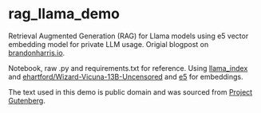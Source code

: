 # rag_llama_demo
Retrieval Augmented Generation (RAG) for Llama models using e5 vector embedding model for private LLM usage. Origial blogpost on [brandonharris.io](http://brandonharris.io).

Notebook, raw .py and requirements.txt for reference. Using [llama_index](https://github.com/jerryjliu/llama_index) and [ehartford/Wizard-Vicuna-13B-Uncensored](https://huggingface.co/ehartford/Wizard-Vicuna-13B-Uncensored) and [e5](https://huggingface.co/intfloat/e5-large-v2) for embeddings.

The text used in this demo is public domain and was sourced from [Project Gutenberg](https://www.gutenberg.org/ebooks/30691).
